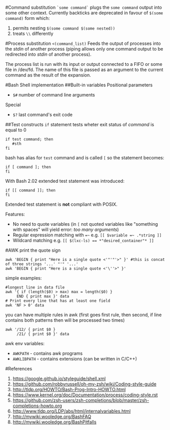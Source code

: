 #Command substitution
`` `some command` `` plugs the `some command` output into some other context.
Currently backticks are deprecated in favour of `$(some command)` form which:

1. permits nesting `$(some command $(some nested))`
2. treats `\\` differently

#Process substitution
`<(command_list)` Feeds the output of processes into the _stdin_ of another process (piping allows only one
command output to be redirected into _stdin_ of another process).

The process list is run with its input or output connected to a FIFO or some file in /dev/fd.
The name of this file is passed as an argument to the current command as the result of the expansion.

#Bash
Shell implementation
##Built-in variables
Positional parameters
* `$#` number of command line arguments

Special
* `$?` last command's exit code

##Test constructs
`if` statement tests wheter exit status of _command_ is equal to 0
```
if test command; then
   #sth
fi
```
bash has alias for `test` command and is called `[` so the statement becomes:
```
if [ command ]; then
fi
```
With Bash 2.02 extended test statement was introduced:
```
if [[ command ]]; then
fi
```
Extended test statement is **not** compliant with POSIX.

Features:
* No need to quote variables (in `[` not quoted variables like "something with spaces" will yield error: _too many arguments_)
* Regular expression matching with `=~` e.g. `[[ $variable =~ .*string ]]`
* Wildcard matching e.g. `[[ $(lxc-ls) == *"desired_container"* ]]`

#AWK
print the quote sign
```
awk 'BEGIN { print "Here is a single quote <'"'"'>" }' #this is concat of three strings '...' "'" '...'
awk 'BEGIN { print "Here is a single quote <'\''>" }'
```
simple examples:
```
#longest line in data file
awk '{ if (length($0) > max) max = length($0) }
     END { print max }' data
# Print every line that has at least one field
awk 'NF > 0' data
```
you can have multiple rules in awk (first goes first rule, then second, if line contains both patterns then will be processed two times)
```
awk '/12/ { print $0 }
     /21/ { print $0 }' data
```
awk env variables:
 - `AWKPATH` - contains awk programs
 - `AWKLIBPATH` - contains extensions (can be written in C/C++)

#References
 1. https://google.github.io/styleguide/shell.xml
 2. https://github.com/robbyrussell/oh-my-zsh/wiki/Coding-style-guide
 3. http://tldp.org/HOWTO/Bash-Prog-Intro-HOWTO.html
 4. https://www.kernel.org/doc/Documentation/process/coding-style.rst
 5. https://github.com/zsh-users/zsh-completions/blob/master/zsh-completions-howto.org
 6. http://www.tldp.org/LDP/abs/html/internalvariables.html
 7. http://mywiki.wooledge.org/BashFAQ
 8. http://mywiki.wooledge.org/BashPitfalls